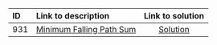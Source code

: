 | ID | Link to description | Link to solution
|:---|:---|:---:|
| 931 | [Minimum Falling Path Sum](https://leetcode.com/problems/minimum-falling-path-sum/) | [Solution](https://github.com/versenyi98/leetcode-solutions/tree/main/LeetCode/0931.%20Minimum%20Falling%20Path%20Sum)|
